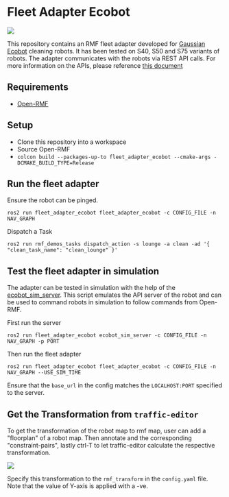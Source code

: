 # Fleet Adapter Ecobot

![](../media/media/fleet_adapter_ecobot.gif)

This repository contains an RMF fleet adapter developed for [Gaussian Ecobot](https://www.gaussianrobotics.com/) cleaning robots.
It has been tested on S40, S50 and S75 variants of robots.
The adapter communicates with the robots via REST API calls.
For more information on the APIs, please reference [this document](http://download.gs-robot.com/gs_api/api.html#1)

## Requirements
* [Open-RMF](https://github.com/open-rmf/rmf)

## Setup
* Clone this repository into a workspace
* Source Open-RMF
* `colcon build --packages-up-to fleet_adapter_ecobot --cmake-args -DCMAKE_BUILD_TYPE=Release`

## Run the fleet adapter
Ensure the robot can be pinged.

```
ros2 run fleet_adapter_ecobot fleet_adapter_ecobot -c CONFIG_FILE -n NAV_GRAPH

```

Dispatch a Task
```
ros2 run rmf_demos_tasks dispatch_action -s lounge -a clean -ad '{ "clean_task_name": "clean_lounge" }'
```

## Test the fleet adapter in simulation
The adapter can be tested in simulation with the help of the [ecobot_sim_server](fleet_adapter_ecobot/ecobot_sim_server.py).
This script emulates the API server of the robot and can be used to command robots in simulation to follow commands from Open-RMF.

First run the server
```
ros2 run fleet_adapter_ecobot ecobot_sim_server -c CONFIG_FILE -n NAV_GRAPH -p PORT

```

Then run the fleet adapter
```
ros2 run fleet_adapter_ecobot fleet_adapter_ecobot -c CONFIG_FILE -n NAV_GRAPH --USE_SIM_TIME
```

Ensure that the `base_url` in the config matches the `LOCALHOST:PORT` specified to the server.

## Get the Transformation from `traffic-editor`

To get the transformation of the robot map to rmf map, user can add a "floorplan" of a robot map. Then annotate and the corresponding "constraint-pairs", lastly ctrl-T to let traffic-editor calculate the respective transformation.

![](../media/media/traffic-editor-transform.png)

Specify this transformation to the `rmf_transform` in the `config.yaml` file. Note that the value of Y-axis is applied with a -ve.
